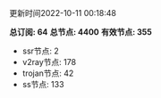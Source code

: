 更新时间2022-10-11 00:18:48

**总订阅: 64**
**总节点: 4400**
**有效节点: 355**
- ssr节点: 2
- v2ray节点: 178
- trojan节点: 42
- ss节点: 133
